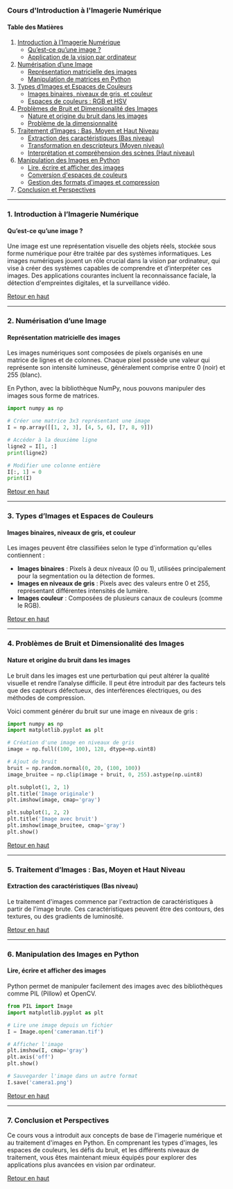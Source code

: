 ### Cours d'Introduction à l'Imagerie Numérique 

#### Table des Matières

1. [Introduction à l’Imagerie Numérique](#introduction-a-l-imagerie-numerique)
   - [Qu’est-ce qu’une image ?](#quest-ce-quune-image)
   - [Application de la vision par ordinateur](#application-de-la-vision-par-ordinateur)
2. [Numérisation d’une Image](#numerisation-dune-image)
   - [Représentation matricielle des images](#representation-matricielle-des-images)
   - [Manipulation de matrices en Python](#manipulation-de-matrices-en-python)
3. [Types d’Images et Espaces de Couleurs](#types-dimages-et-espaces-de-couleurs)
   - [Images binaires, niveaux de gris, et couleur](#images-binaires-niveaux-de-gris-et-couleur)
   - [Espaces de couleurs : RGB et HSV](#espaces-de-couleurs-rgb-et-hsv)
4. [Problèmes de Bruit et Dimensionalité des Images](#problemes-de-bruit-et-dimensionalite-des-images)
   - [Nature et origine du bruit dans les images](#nature-et-origine-du-bruit-dans-les-images)
   - [Problème de la dimensionnalité](#probleme-de-la-dimensionalite)
5. [Traitement d’Images : Bas, Moyen et Haut Niveau](#traitement-dimages-bas-moyen-et-haut-niveau)
   - [Extraction des caractéristiques (Bas niveau)](#extraction-des-caracteristiques-bas-niveau)
   - [Transformation en descripteurs (Moyen niveau)](#transformation-en-descripteurs-moyen-niveau)
   - [Interprétation et compréhension des scènes (Haut niveau)](#interpretation-et-comprehension-des-scenes-haut-niveau)
6. [Manipulation des Images en Python](#manipulation-des-images-en-python)
   - [Lire, écrire et afficher des images](#lire-ecrire-et-afficher-des-images)
   - [Conversion d'espaces de couleurs](#conversion-despaces-de-couleurs)
   - [Gestion des formats d'images et compression](#gestion-des-formats-dimages-et-compression)
7. [Conclusion et Perspectives](#conclusion-et-perspectives)

---

### 1. Introduction à l’Imagerie Numérique

#### Qu’est-ce qu’une image ?
Une image est une représentation visuelle des objets réels, stockée sous forme numérique pour être traitée par des systèmes informatiques. Les images numériques jouent un rôle crucial dans la vision par ordinateur, qui vise à créer des systèmes capables de comprendre et d’interpréter ces images. Des applications courantes incluent la reconnaissance faciale, la détection d'empreintes digitales, et la surveillance vidéo.

[Retour en haut](#cours-dintroduction-a-limagerie-numerique-pour-debutants)

---

### 2. Numérisation d’une Image

#### Représentation matricielle des images
Les images numériques sont composées de pixels organisés en une matrice de lignes et de colonnes. Chaque pixel possède une valeur qui représente son intensité lumineuse, généralement comprise entre 0 (noir) et 255 (blanc).

En Python, avec la bibliothèque NumPy, nous pouvons manipuler des images sous forme de matrices.

```python
import numpy as np

# Créer une matrice 3x3 représentant une image
I = np.array([[1, 2, 3], [4, 5, 6], [7, 8, 9]])

# Accéder à la deuxième ligne
ligne2 = I[1, :]
print(ligne2)

# Modifier une colonne entière
I[:, 1] = 0
print(I)
```

[Retour en haut](#cours-dintroduction-a-limagerie-numerique-pour-debutants)

---

### 3. Types d’Images et Espaces de Couleurs

#### Images binaires, niveaux de gris, et couleur
Les images peuvent être classifiées selon le type d'information qu'elles contiennent :
- **Images binaires** : Pixels à deux niveaux (0 ou 1), utilisées principalement pour la segmentation ou la détection de formes.
- **Images en niveaux de gris** : Pixels avec des valeurs entre 0 et 255, représentant différentes intensités de lumière.
- **Images couleur** : Composées de plusieurs canaux de couleurs (comme le RGB).

[Retour en haut](#cours-dintroduction-a-limagerie-numerique-pour-debutants)

---

### 4. Problèmes de Bruit et Dimensionalité des Images

#### Nature et origine du bruit dans les images
Le bruit dans les images est une perturbation qui peut altérer la qualité visuelle et rendre l’analyse difficile. Il peut être introduit par des facteurs tels que des capteurs défectueux, des interférences électriques, ou des méthodes de compression.

Voici comment générer du bruit sur une image en niveaux de gris :

```python
import numpy as np
import matplotlib.pyplot as plt

# Création d'une image en niveaux de gris
image = np.full((100, 100), 128, dtype=np.uint8)

# Ajout de bruit
bruit = np.random.normal(0, 20, (100, 100))
image_bruitee = np.clip(image + bruit, 0, 255).astype(np.uint8)

plt.subplot(1, 2, 1)
plt.title('Image originale')
plt.imshow(image, cmap='gray')

plt.subplot(1, 2, 2)
plt.title('Image avec bruit')
plt.imshow(image_bruitee, cmap='gray')
plt.show()
```

[Retour en haut](#cours-dintroduction-a-limagerie-numerique-pour-debutants)

---

### 5. Traitement d’Images : Bas, Moyen et Haut Niveau

#### Extraction des caractéristiques (Bas niveau)
Le traitement d'images commence par l'extraction de caractéristiques à partir de l'image brute. Ces caractéristiques peuvent être des contours, des textures, ou des gradients de luminosité.

[Retour en haut](#cours-dintroduction-a-limagerie-numerique-pour-debutants)

---

### 6. Manipulation des Images en Python

#### Lire, écrire et afficher des images
Python permet de manipuler facilement des images avec des bibliothèques comme PIL (Pillow) et OpenCV.

```python
from PIL import Image
import matplotlib.pyplot as plt

# Lire une image depuis un fichier
I = Image.open('cameraman.tif')

# Afficher l'image
plt.imshow(I, cmap='gray')
plt.axis('off')
plt.show()

# Sauvegarder l'image dans un autre format
I.save('camera1.png')
```

[Retour en haut](#cours-dintroduction-a-limagerie-numerique-pour-debutants)

---

### 7. Conclusion et Perspectives

Ce cours vous a introduit aux concepts de base de l'imagerie numérique et au traitement d'images en Python. En comprenant les types d'images, les espaces de couleurs, les défis du bruit, et les différents niveaux de traitement, vous êtes maintenant mieux équipés pour explorer des applications plus avancées en vision par ordinateur.

[Retour en haut](#cours-dintroduction-a-limagerie-numerique-pour-debutants)
